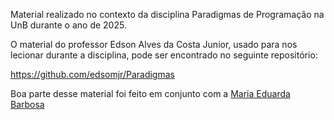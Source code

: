 Material realizado no contexto da disciplina Paradigmas de Programação na UnB durante o ano de 2025.

O material do professor Edson Alves da Costa Junior, usado para nos lecionar durante a disciplina, pode ser encontrado no seguinte repositório:

https://github.com/edsomjr/Paradigmas

Boa parte desse material foi feito em conjunto com a [Maria Eduarda Barbosa](https://github.com/Madu01)